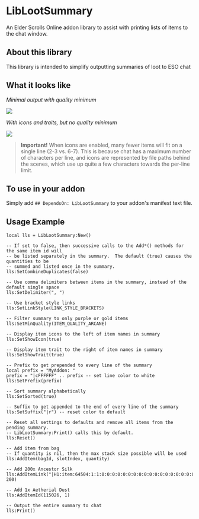 # LibLootSummary
An Elder Scrolls Online addon library to assist with printing lists of items to the chat window.

## About this library

This library is intended to simplify outputting summaries of loot to ESO chat

## What it looks like

*Minimal output with quality minimum*

![](https://i.imgur.com/yXTQWDo.png)

*With icons and traits, but no quality minimum*

![](https://i.imgur.com/2T74WDi.png)

> **Important!**
> When icons are enabled, many fewer items will fit on a single line (2-3 vs. 6-7). 
> This is because chat has a maximum number of characters per line, and icons are represented by file paths behind the scenes, which use up quite a few characters towards the per-line limit.

## To use in your addon
Simply add `## DependsOn: LibLootSummary` to your addon's manifest text file.

## Usage Example

```
local lls = LibLootSummary:New()

-- If set to false, then successive calls to the Add*() methods for the same item id will
-- be listed separately in the summary.  The default (true) causes the quantities to be
-- summed and listed once in the summary.
lls:SetCombineDuplicates(false)

-- Use comma delimiters between items in the summary, instead of the default single space
lls:SetDelimiter(", ")

-- Use bracket style links
lls:SetLinkStyle(LINK_STYLE_BRACKETS)

-- Filter summary to only purple or gold items
lls:SetMinQuality(ITEM_QUALITY_ARCANE)

-- Display item icons to the left of item names in summary
lls:SetShowIcon(true)

-- Display item trait to the right of item names in summary
lls:SetShowTrait(true)

-- Prefix to get prepended to every line of the summary
local prefix = "MyAddon: "
prefix = "|cFFFFFF" .. prefix -- set line color to white
lls:SetPrefix(prefix)

-- Sort summary alphabetically
lls:SetSorted(true)

-- Suffix to get appended to the end of every line of the summary
lls:SetSuffix("|r") -- reset color to default

-- Reset all settings to defaults and remove all items from the pending summary.
-- LibLootSummary:Print() calls this by default.
lls:Reset()

-- Add item from bag
-- If quantity is nil, then the max stack size possible will be used
lls:AddItem(bagId, slotIndex, quantity)

-- Add 200x Ancestor Silk
lls:AddItemLink("|H1:item:64504:1:1:0:0:0:0:0:0:0:0:0:0:0:0:0:0:0:0:0:0|h|h", 200)

-- Add 1x Aetherial Dust
lls:AddItemId(115026, 1)

-- Output the entire summary to chat
lls:Print()
```